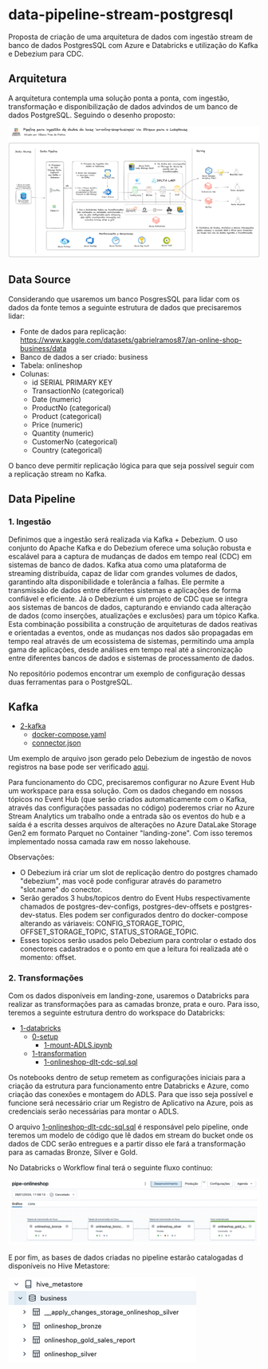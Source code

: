 # data-pipeline-stream-postgresql

Proposta de criação de uma arquitetura de dados com ingestão stream de banco de dados PostgresSQL com Azure e Databricks e utilização do Kafka e Debezium para CDC.

<h2>Arquitetura</h2>


A arquitetura contempla uma solução ponta a ponta, com ingestão, transformação e disponibilização de dados advindos de um banco de dados PostgreSQL. Seguindo o desenho proposto:


<img src="01-onlineshop/0-resources/arquitetura.png" alt="Desenho da arquitetura proposta">

<h2>Data Source</h2>
Considerando que usaremos um banco PosgresSQL para lidar com os dados da fonte temos a seguinte estrutura de dados que precisaremos lidar:

* Fonte de dados para replicação: https://www.kaggle.com/datasets/gabrielramos87/an-online-shop-business/data
* Banco de dados a ser criado: business
* Tabela: onlineshop
* Colunas:
   - id SERIAL PRIMARY KEY
   - TransactionNo (categorical)
   - Date (numeric)
   - ProductNo  (categorical)
   - Product  (categorical)
   - Price (numeric)
   - Quantity (numeric)
   - CustomerNo (categorical)
   - Country (categorical)

  
O banco deve permitir replicação lógica para que seja possível seguir com a replicação stream no Kafka. 

<h2>Data Pipeline</h2>

<h3>1. Ingestão</h3>
Definimos que a ingestão será realizada via Kafka + Debezium. O uso conjunto do Apache Kafka e do Debezium oferece uma solução robusta e escalável para a captura de mudanças de dados em tempo real (CDC) em sistemas de banco de dados. Kafka atua como uma plataforma de streaming distribuída, capaz de lidar com grandes volumes de dados, garantindo alta disponibilidade e tolerância a falhas. Ele permite a transmissão de dados entre diferentes sistemas e aplicações de forma confiável e eficiente. Já o Debezium é um projeto de CDC que se integra aos sistemas de bancos de dados, capturando e enviando cada alteração de dados (como inserções, atualizações e exclusões) para um tópico Kafka. Esta combinação possibilita a construção de arquiteturas de dados reativas e orientadas a eventos, onde as mudanças nos dados são propagadas em tempo real através de um ecossistema de sistemas, permitindo uma ampla gama de aplicações, desde análises em tempo real até a sincronização entre diferentes bancos de dados e sistemas de processamento de dados.

No repositório podemos encontrar um exemplo de configuração dessas duas ferramentas para o PostgreSQL. 


## Kafka
 * [2-kafka](./01-onlineshop/1-data-pipeline/2-kafka) 
   * [docker-compose.yaml](./01-onlineshop/1-data-pipeline/2-kafka/docker-compose.yaml)
   * [connector.json](./01-onlineshop/1-data-pipeline/2-kafka/connector.json)
  
Um exemplo de arquivo json gerado pelo Debezium de ingestão de novos registros na base pode ser verificado [aqui](./01-onlineshop/0-resources/cdc-json-file-sample).   

Para funcionamento do CDC, precisaremos configurar no Azure Event Hub um workspace para essa solução. Com os dados chegando em nossos tópicos no Event Hub (que serão criados automaticamente com o Kafka, através das configurações passadas no código) poderemos criar no Azure Stream Analytics um trabalho onde a entrada são os eventos do hub e a saída é a escrita desses arquivos de alterações no Azure DataLake Storage Gen2 em formato Parquet no Container "landing-zone". Com isso teremos implementado nossa camada raw em nosso lakehouse. 

Observações:

* O Debezium irá criar um slot de replicação dentro do postgres chamado "debezium", mas você pode configurar através do parametro "slot.name" do conector.
* Serão gerados 3 hubs/topicos dentro do Event Hubs respectivamente chamados de postgres-dev-configs, postgres-dev-offsets e postgres-dev-status. Eles podem ser configurados dentro do docker-compose alterando as váriaveis: CONFIG_STORAGE_TOPIC, OFFSET_STORAGE_TOPIC, STATUS_STORAGE_TOPIC.
* Esses topicos serão usados pelo Debezium para controlar o estado dos conectores cadastrados e o ponto em que a leitura foi realizada até o momento: offset.


<h3>2. Transformações</h3>
Com os dados disponíveis em landing-zone, usaremos o Databricks para realizar as transformações para as camadas bronze, prata e ouro. Para isso, teremos a seguinte estrutura dentro do workspace do Databricks:

 * [1-databricks](./01-onlineshop/1-data-pipeline/1-databricks)
      * [0-setup](./01-onlineshop/1-data-pipeline/1-databricks/0-setup)
        * [1-mount-ADLS.ipynb](./01-onlineshop/1-data-pipeline/1-databricks/0-setup/1-mount-ADLS.ipynb)
      * [1-transformation](./01-onlineshop/1-data-pipeline/1-databricks/1-transformation)
        * [1-onlineshop-dlt-cdc-sql.sql](./01-onlineshop/1-data-pipeline/1-databricks/1-transformation/1-onlineshop-dlt-cdc-sql.sql)
          

Os notebooks dentro de setup remetem as configurações iniciais para a criação da estrutura para funcionamento entre Databricks e Azure, como criação das conexões e montagem do ADLS. Para que isso seja possível e funcione será necessário criar um Registro de Aplicativo na Azure, pois as credenciais serão necessárias para montar o ADLS.

O arquivo [1-onlineshop-dlt-cdc-sql.sql](./01-onlineshop/1-data-pipeline/1-databricks/1-transformation/1-onlineshop-dlt-cdc-sql.sql) é responsável pelo pipeline, onde teremos um modelo de código que lê dados em stream do bucket onde os dados de CDC serão entregues e a partir disso ele fará a transformação para as camadas Bronze, Silver e Gold.

No Databricks o Workflow final terá o seguinte fluxo contínuo:

<img src="01-onlineshop/0-resources/pipeline-databricks.png" alt="Desenho da arquitetura proposta">

E por fim, as bases de dados criadas no pipeline estarão catalogadas d disponíveis no Hive Metastore:

<img src="01-onlineshop/0-resources/bases.png" alt="Desenho da arquitetura proposta">




